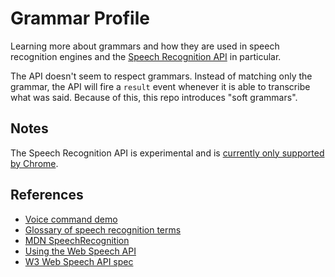 # Grammar Profile

Learning more about grammars and how they are used in speech recognition engines and the [Speech Recognition API](https://developer.mozilla.org/en-US/docs/Web/API/SpeechRecognition) in particular.

The API doesn't seem to respect grammars.  Instead of matching only the grammar, the API will fire a `result` event whenever it is able to transcribe what was said.  Because of this, this repo introduces "soft grammars".

## Notes
The Speech Recognition API is experimental and is [currently only supported by Chrome](https://developer.mozilla.org/en-US/docs/Web/API/SpeechRecognition#Browser_compatibility).

## References
* [Voice command demo](https://mdn.github.io/web-speech-api/speech-color-changer/)
* [Glossary of speech recognition terms](https://www.lumenvox.com/resources/tips/tipsGlossary.aspx)
* [MDN SpeechRecognition](https://developer.mozilla.org/en-US/docs/Web/API/SpeechRecognition)
* [Using the Web Speech API](https://developer.mozilla.org/en-US/docs/Web/API/Web_Speech_API/Using_the_Web_Speech_API)
* [W3 Web Speech API spec](https://w3c.github.io/speech-api)
